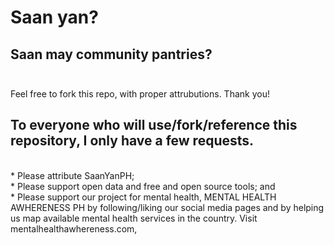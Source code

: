 # Saan yan?
Saan may community pantries?
</br>
</br>
--
Feel free to fork this repo, with proper attrubutions. Thank you!

## To everyone who will use/fork/reference this repository, I only have a few requests.
</br>
* Please attribute SaanYanPH;
</br>
* Please support open data and free and open source tools; and
</br>
* Please support our project for mental health, MENTAL HEALTH AWHERENESS PH by following/liking our social media pages and by helping us map available mental health services in the country. Visit mentalhealthawhereness.com,
